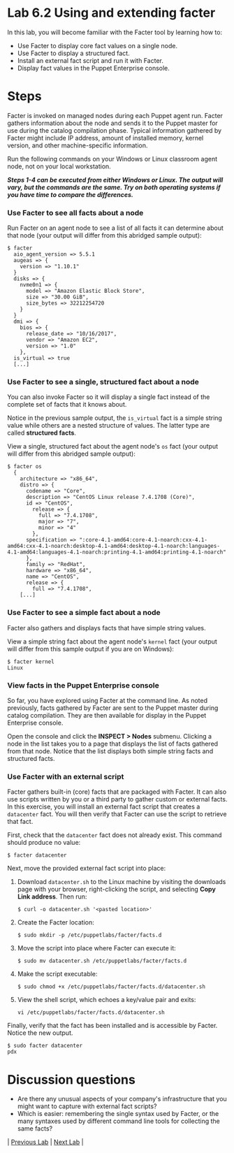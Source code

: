 # Lab 6.2 Using and extending facter

In this lab, you will become familiar with the Facter tool by learning how to:

* Use Facter to display core fact values on a single node.
* Use Facter to display a structured fact.
* Install an external fact script and run it with Facter.
* Display fact values in the Puppet Enterprise console.

# Steps

Facter is invoked on managed nodes during each Puppet agent run. Facter gathers information about the node and sends it to the Puppet master for use during the catalog compilation phase. Typical information gathered by Facter might include IP address, amount of installed memory, kernel version, and other machine-specific information.

Run the following commands on your Windows or Linux classroom agent node, not on your local workstation.

**_Steps 1-4 can be executed from either Windows or Linux. The output will vary, but the commands are the same. Try on both operating systems if you have time to compare the differences._**

### Use Facter to see all facts about a node

Run Facter on an agent node to see a list of all facts it can determine about that node (your output will differ from this abridged sample output):

```
$ facter
  aio_agent_version => 5.5.1
  augeas => {
    version => "1.10.1"
  }
  disks => {
    nvme0n1 => {
      model => "Amazon Elastic Block Store",
      size => "30.00 GiB",
      size_bytes => 32212254720
    }
  }
  dmi => {
    bios => {
      release_date => "10/16/2017",
      vendor => "Amazon EC2",
      version => "1.0"
    },
  is_virtual => true
  [...]
```

### Use Facter to see a single, structured fact about a node

You can also invoke Facter so it will display a single fact instead of the complete set of facts that it knows about.

Notice in the previous sample output, the `is_virtual` fact is a simple string value while others are a nested structure of values. The latter type are called **structured facts**.

View a single, structured fact about the agent node's `os` fact (your output will differ from this abridged sample output):

```
$ facter os
  {
    architecture => "x86_64",
    distro => {
      codename => "Core",
      description => "CentOS Linux release 7.4.1708 (Core)",
      id => "CentOS",
        release => {
          full => "7.4.1708",
          major => "7",
          minor => "4"
        },
      specification => ":core-4.1-amd64:core-4.1-noarch:cxx-4.1-amd64:cxx-4.1-noarch:desktop-4.1-amd64:desktop-4.1-noarch:languages-4.1-amd64:languages-4.1-noarch:printing-4.1-amd64:printing-4.1-noarch"
      },
      family => "RedHat",
      hardware => "x86_64",
      name => "CentOS",
      release => {
        full => "7.4.1708",
    [...]
```

### Use Facter to see a simple fact about a node

Facter also gathers and displays facts that have simple string values.

View a simple string fact about the agent node's `kernel` fact (your output will differ from this sample output if you are on Windows):

```
$ facter kernel
Linux
```

### View facts in the Puppet Enterprise console

So far, you have explored using Facter at the command line. As noted previously, facts gathered by Facter are sent to the Puppet master during catalog compilation. They are then available for display in the Puppet Enterprise console.

Open the console and click the **INSPECT > Nodes** submenu. Clicking a node in the list takes you to a page that displays the list of facts gathered from that node. Notice that the list displays both simple string facts and structured facts.

### Use Facter with an external script

Facter gathers built-in (core) facts that are packaged with Facter. It can also use scripts written by you or a third party to gather custom or external facts. In this exercise, you will install an external fact script that creates a `datacenter` fact. You will then verify that Facter can use the script to retrieve that fact.

First, check that the `datacenter` fact does not already exist. This command should produce no value:

```$ facter datacenter```

Next, move the provided external fact script into place:

1. Download `datacenter.sh` to the Linux machine by visiting the downloads page with your browser, right-clicking the script, and selecting **Copy Link address**. Then run:

    ```$ curl -o datacenter.sh '<pasted location>'```

1. Create the Facter location:

    ```$ sudo mkdir -p /etc/puppetlabs/facter/facts.d```
        
1. Move the script into place where Facter can execute it:

    ```$ sudo mv datacenter.sh /etc/puppetlabs/facter/facts.d```
        
1. Make the script executable:

     ```$ sudo chmod +x /etc/puppetlabs/facter/facts.d/datacenter.sh```
        
1. View the shell script, which echoes a key/value pair and exits:

    ```vi /etc/puppetlabs/facter/facts.d/datacenter.sh```


Finally, verify that the fact has been installed and is accessible by Facter. Notice the new output.

```
$ sudo facter datacenter
pdx
```

# Discussion questions

* Are there any unusual aspects of your company's infrastructure that you might want to capture with external fact scripts?
* Which is easier: remembering the single syntax used by Facter, or the many syntaxes used by different command line tools for collecting the same facts?

|  [Previous Lab](../lab-06.1-Puppet-resources)  |  [Next Lab](../lab-07.1-Puppet-Forge)  |

